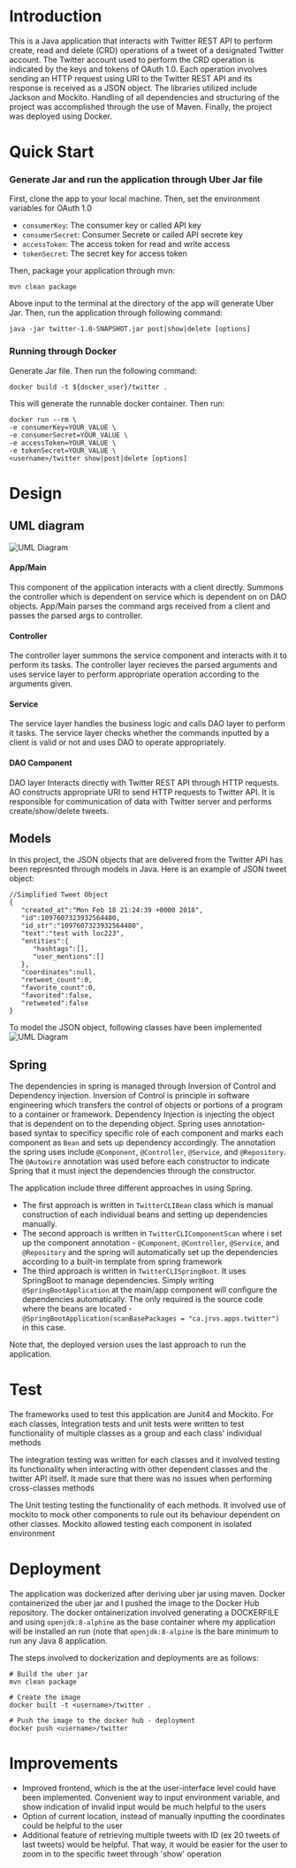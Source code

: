# Introduction
This is a Java application that interacts with Twitter REST API to perform create, read and delete (CRD) operations of a tweet of a designated Twitter account. The Twitter account used to perform the CRD operation is indicated by the keys and tokens of OAuth 1.0. Each operation involves sending an HTTP request using URI to the Twitter REST API and its response is received as a JSON object. The libraries utilized include Jackson and Mockito. Handling of all dependencies and structuring of the project was accomplished through the use of Maven. Finally, the project was deployed using Docker.

# Quick Start
### Generate Jar and run the application through Uber Jar file
<!--- how to package your app using mvn?-->
First, clone the app to your local machine. Then, set the environment variables for OAuth 1.0
- `consumerKey`: The consumer key or called API key
- `consumerSecret`: Consumer Secrete or called API secrete key
- `accessToken`: The access token for read and write access
- `tokenSecret`: The secret key for access token

Then, package your application through mvn:
```
mvn clean package
```
Above input to the terminal at the directory of the app will generate Uber Jar. Then, run the application through following command:

```
java -jar twitter-1.0-SNAPSHOT.jar post|show|delete [options]
```

<!--- how to run your app with docker?-->
### Running through Docker
Generate Jar file. Then run the following command:
```
docker build -t ${docker_user}/twitter .
```
This will generate the runnable docker container. Then run:
```
docker run --rm \
-e consumerKey=YOUR_VALUE \
-e consumerSecret=YOUR_VALUE \
-e accessToken=YOUR_VALUE \
-e tokenSecret=YOUR_VALUE \
<username>/twitter show|post|delete [options]
```

# Design
## UML diagram
![UML Diagram](./assets/twitter_uml_diagram.png)

#### App/Main

This component of the application interacts with a client directly. Summons the controller which is dependent on service which is dependent on on DAO objects. App/Main parses the command args received from a client and passes the parsed args to controller.

#### Controller

The controller layer summons the service component and interacts with it to perform its tasks. The controller layer recieves the parsed arguments and uses service layer to perform appropriate operation according to the arguments given.

#### Service

The service layer handles the business logic and calls DAO layer to perform it tasks. The service layer checks whether the commands inputted by a client is valid or not and uses DAO to operate appropriately.

#### DAO Component

DAO layer Interacts directly with Twitter REST API through HTTP requests. AO constructs appropriate URI to send HTTP requests to Twitter API. It is responsible for communication of data with Twitter server and performs create/show/delete tweets. 

## Models
In this project, the JSON objects that are delivered from the Twitter API has been represnted through models in Java. Here is an example of JSON tweet object:
```
//Simplified Tweet Object 
{
   "created_at":"Mon Feb 18 21:24:39 +0000 2018",
   "id":1097607323932564480,
   "id_str":"1097607323932564480",
   "text":"test with loc223",
   "entities":{
      "hashtags":[],      
      "user_mentions":[] 
   },
   "coordinates":null,    
   "retweet_count":0,
   "favorite_count":0,
   "favorited":false,
   "retweeted":false
}
```
To model the JSON object, following classes have been implemented
![UML Diagram](./assets/models.png)


## Spring
The dependencies in spring is managed through Inversion of Control and Dependency injection. Inversion of Control is principle in software engineering which transfers the control of objects or portions of a program to a container or framework. Dependency Injection is injecting the object that is dependent on to the depending object. Spring uses annotation-based syntax to specificy specific role of each component and marks each component as `Bean` and sets up dependency accordingly. The annotation the spring uses include `@Component`, `@Controller`, `@Service`, and `@Repository`. The `@Autowire` annotation was used before each constructor to indicate Spring that it must inject the dependencies through the constructor.

The application include three different approaches in using Spring. 
- The first approach is written in `TwitterCLIBean` class which is manual construction of each individual beans and setting up dependencies manually. 
- The second approach is written in `TwitterCLIComponentScan` where i set up the component annotation - `@Component`, `@Controller`, `@Service`, and `@Repository` and the spring will automatically set up the dependencies according to a built-in template from spring framework
- The third approach is written in `TwitterCLISpringBoot`. It uses SpringBoot to manage dependencies. Simply writing `@SpringBootApplication` at the main/app component will configure the dependencies automatically. The only required is the source code where the beans are located - `@SpringBootApplication(scanBasePackages = "ca.jrvs.apps.twitter")` in this case.

Note that, the deployed version uses the last approach to run the application. 

# Test
The frameworks used to test this application are Junit4 and Mockito. For each classes, Integration tests and unit tests were written to test functionality of multiple classes as a group and each class' individual methods

The integration testing was written for each classes and it involved testing its functionality when interacting with other dependent classes and the twitter API itself. It made sure that there was no issues when performing cross-classes methods

The Unit testing testing the functionality of each methods. It involved use of mockito to mock other components to rule out its behaviour dependent on other classes. Mockito allowed testing each component in isolated environment


# Deployment
The application was dockerized after deriving uber jar using maven. Docker containerized the uber jar and I pushed the image to the Docker Hub repository. The docker ontainerization involved generating a DOCKERFILE and using `openjdk:8-alphine` as the base container where my application will be installed an run (note that `openjdk:8-alpine` is the bare minimum to run any Java 8 application.

The steps involved to dockerization and deployments are as follows:
```
# Build the uber jar
mvn clean package

# Create the image
docker built -t <username>/twitter .

# Push the image to the docker hub - deployment
docker push <username>/twitter
```

# Improvements
- Improved frontend, which is the at the user-interface level could have been implemented. Convenient way to input environment variable, and show indication of invalid input would be much helpful to the users 
- Option of current location, instead of manually inputting the coordinates could be helpful to the user 
- Additional feature of retrieving multiple tweets with ID (ex 20 tweets of last tweets) would be helpful. That way, it would be easier for the user to zoom in to the specific tweet through 'show' operation 
